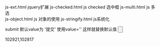 js-ext.html jquery扩展
js-checked.html js checked 选中框
js-multi.html  js 多选	
js-object.html js 对象的使用
js-stringify.html js系统化

submit 默认value为 '提交'
使用value='' 这样就替换默认值
<input type="submit" value="" class="search_ico">


102921,102817